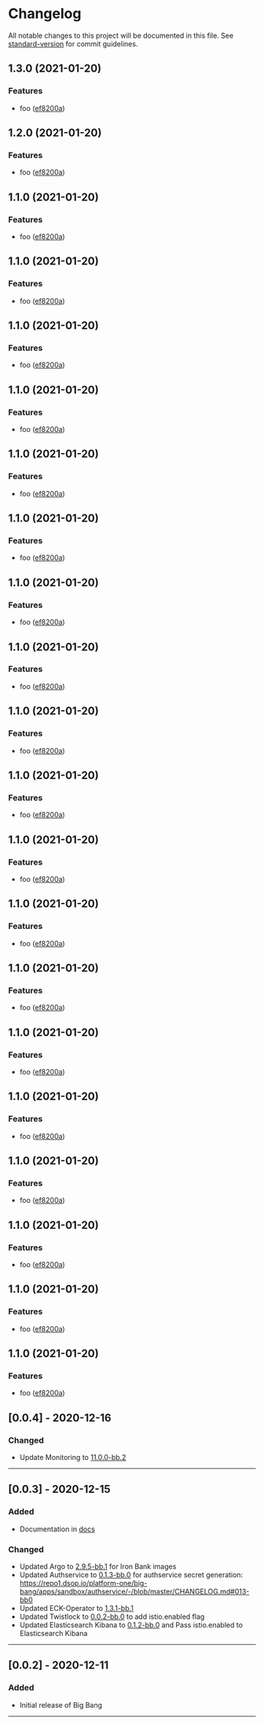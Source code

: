 # Changelog

All notable changes to this project will be documented in this file. See [standard-version](https://github.com/conventional-changelog/standard-version) for commit guidelines.

## 1.3.0 (2021-01-20)


### Features

* foo ([ef8200a](https://repo1.dso.mil///commit/ef8200a7e00c881d6bbc8e2d51af643eabca922c))

## 1.2.0 (2021-01-20)


### Features

* foo ([ef8200a](https://repo1.dso.mil///commit/ef8200a7e00c881d6bbc8e2d51af643eabca922c))

## 1.1.0 (2021-01-20)


### Features

* foo ([ef8200a](https://repo1.dso.mil///commit/ef8200a7e00c881d6bbc8e2d51af643eabca922c))

## 1.1.0 (2021-01-20)


### Features

* foo ([ef8200a](https://repo1.dso.mil///commit/ef8200a7e00c881d6bbc8e2d51af643eabca922c))

## 1.1.0 (2021-01-20)


### Features

* foo ([ef8200a](https://repo1.dso.mil///commit/ef8200a7e00c881d6bbc8e2d51af643eabca922c))

## 1.1.0 (2021-01-20)


### Features

* foo ([ef8200a](https://repo1.dso.mil///commit/ef8200a7e00c881d6bbc8e2d51af643eabca922c))

## 1.1.0 (2021-01-20)


### Features

* foo ([ef8200a](https://repo1.dso.mil///commit/ef8200a7e00c881d6bbc8e2d51af643eabca922c))

## 1.1.0 (2021-01-20)


### Features

* foo ([ef8200a](https://repo1.dso.mil///commit/ef8200a7e00c881d6bbc8e2d51af643eabca922c))

## 1.1.0 (2021-01-20)


### Features

* foo ([ef8200a](https://repo1.dso.mil///commit/ef8200a7e00c881d6bbc8e2d51af643eabca922c))

## 1.1.0 (2021-01-20)


### Features

* foo ([ef8200a](https://repo1.dso.mil///commit/ef8200a7e00c881d6bbc8e2d51af643eabca922c))

## 1.1.0 (2021-01-20)


### Features

* foo ([ef8200a](https://repo1.dso.mil///commit/ef8200a7e00c881d6bbc8e2d51af643eabca922c))

## 1.1.0 (2021-01-20)


### Features

* foo ([ef8200a](https://repo1.dso.mil///commit/ef8200a7e00c881d6bbc8e2d51af643eabca922c))

## 1.1.0 (2021-01-20)


### Features

* foo ([ef8200a](https://repo1.dso.mil///commit/ef8200a7e00c881d6bbc8e2d51af643eabca922c))

## 1.1.0 (2021-01-20)


### Features

* foo ([ef8200a](https://repo1.dso.mil///commit/ef8200a7e00c881d6bbc8e2d51af643eabca922c))

## 1.1.0 (2021-01-20)


### Features

* foo ([ef8200a](https://repo1.dso.mil///commit/ef8200a7e00c881d6bbc8e2d51af643eabca922c))

## 1.1.0 (2021-01-20)


### Features

* foo ([ef8200a](https://repo1.dso.mil///commit/ef8200a7e00c881d6bbc8e2d51af643eabca922c))

## 1.1.0 (2021-01-20)


### Features

* foo ([ef8200a](https://repo1.dso.mil///commit/ef8200a7e00c881d6bbc8e2d51af643eabca922c))

## 1.1.0 (2021-01-20)


### Features

* foo ([ef8200a](https://repo1.dso.mil///commit/ef8200a7e00c881d6bbc8e2d51af643eabca922c))

## 1.1.0 (2021-01-20)


### Features

* foo ([ef8200a](https://repo1.dso.mil///commit/ef8200a7e00c881d6bbc8e2d51af643eabca922c))

## 1.1.0 (2021-01-20)


### Features

* foo ([ef8200a](https://repo1.dso.mil///commit/ef8200a7e00c881d6bbc8e2d51af643eabca922c))

## 1.1.0 (2021-01-20)


### Features

* foo ([ef8200a](https://repo1.dso.mil///commit/ef8200a7e00c881d6bbc8e2d51af643eabca922c))

## [0.0.4] - 2020-12-16

### Changed

* Update Monitoring to [11.0.0-bb.2](https://repo1.dsop.io/platform-one/big-bang/apps/core/monitoring/-/tags/11.0.0-bb.2)

---

## [0.0.3] - 2020-12-15

### Added

* Documentation in [docs](./docs)

### Changed

* Updated Argo to [2.9.5-bb.1](https://repo1.dsop.io/platform-one/big-bang/apps/core/argocd/-/merge_requests/10) for Iron Bank images
* Updated Authservice to [0.1.3-bb.0](https://repo1.dsop.io/platform-one/big-bang/apps/sandbox/authservice/-/blob/master/CHANGELOG.md#013-bb0) for authservice secret generation: https://repo1.dsop.io/platform-one/big-bang/apps/sandbox/authservice/-/blob/master/CHANGELOG.md#013-bb0
* Updated ECK-Operator to [1.3.1-bb.1](https://repo1.dsop.io/platform-one/big-bang/apps/core/eck-operator/-/tags/1.3.0-bb.1)
* Updated Twistlock to [0.0.2-bb.0](https://repo1.dsop.io/platform-one/big-bang/apps/security-tools/twistlock/-/tags/0.0.2-bb.0) to add istio.enabled flag
* Updated Elasticsearch Kibana to [0.1.2-bb.0](https://repo1.dsop.io/platform-one/big-bang/apps/core/elasticsearch-kibana/-/tags/0.1.2-bb.0) and Pass istio.enabled to Elasticsearch Kibana

---

## [0.0.2] - 2020-12-11

### Added

* Initial release of Big Bang

---